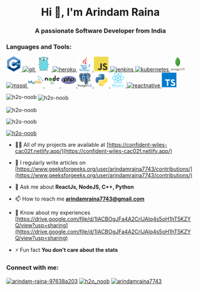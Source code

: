 <h1 align="center">Hi 👋, I'm Arindam Raina</h1>
<h3 align="center">A passionate Software Developer from India</h3>

<h3 align="left">Languages and Tools:</h3>
<p align="left"> <a href="https://www.w3schools.com/cpp/" target="_blank" rel="noreferrer"> <img src="https://raw.githubusercontent.com/devicons/devicon/master/icons/cplusplus/cplusplus-original.svg" alt="cplusplus" width="40" height="40"/> </a> <a href="https://git-scm.com/" target="_blank" rel="noreferrer"> <img src="https://www.vectorlogo.zone/logos/git-scm/git-scm-icon.svg" alt="git" width="40" height="40"/> </a> <a href="https://golang.org" target="_blank" rel="noreferrer"> <img src="https://raw.githubusercontent.com/devicons/devicon/master/icons/go/go-original.svg" alt="go" width="40" height="40"/> </a> <a href="https://heroku.com" target="_blank" rel="noreferrer"> <img src="https://www.vectorlogo.zone/logos/heroku/heroku-icon.svg" alt="heroku" width="40" height="40"/> </a> <a href="https://www.java.com" target="_blank" rel="noreferrer"> <img src="https://raw.githubusercontent.com/devicons/devicon/master/icons/java/java-original.svg" alt="java" width="40" height="40"/> </a> <a href="https://developer.mozilla.org/en-US/docs/Web/JavaScript" target="_blank" rel="noreferrer"> <img src="https://raw.githubusercontent.com/devicons/devicon/master/icons/javascript/javascript-original.svg" alt="javascript" width="40" height="40"/> </a> <a href="https://www.jenkins.io" target="_blank" rel="noreferrer"> <img src="https://www.vectorlogo.zone/logos/jenkins/jenkins-icon.svg" alt="jenkins" width="40" height="40"/> </a> <a href="https://kubernetes.io" target="_blank" rel="noreferrer"> <img src="https://www.vectorlogo.zone/logos/kubernetes/kubernetes-icon.svg" alt="kubernetes" width="40" height="40"/> </a> <a href="https://www.mongodb.com/" target="_blank" rel="noreferrer"> <img src="https://raw.githubusercontent.com/devicons/devicon/master/icons/mongodb/mongodb-original-wordmark.svg" alt="mongodb" width="40" height="40"/> </a> <a href="https://www.microsoft.com/en-us/sql-server" target="_blank" rel="noreferrer"> <img src="https://www.svgrepo.com/show/303229/microsoft-sql-server-logo.svg" alt="mssql" width="40" height="40"/> </a> <a href="https://www.mysql.com/" target="_blank" rel="noreferrer"> <img src="https://raw.githubusercontent.com/devicons/devicon/master/icons/mysql/mysql-original-wordmark.svg" alt="mysql" width="40" height="40"/> </a> <a href="https://nodejs.org" target="_blank" rel="noreferrer"> <img src="https://raw.githubusercontent.com/devicons/devicon/master/icons/nodejs/nodejs-original-wordmark.svg" alt="nodejs" width="40" height="40"/> </a> <a href="https://www.php.net" target="_blank" rel="noreferrer"> <img src="https://raw.githubusercontent.com/devicons/devicon/master/icons/php/php-original.svg" alt="php" width="40" height="40"/> </a> <a href="https://www.postgresql.org" target="_blank" rel="noreferrer"> <img src="https://raw.githubusercontent.com/devicons/devicon/master/icons/postgresql/postgresql-original-wordmark.svg" alt="postgresql" width="40" height="40"/> </a> <a href="https://www.python.org" target="_blank" rel="noreferrer"> <img src="https://raw.githubusercontent.com/devicons/devicon/master/icons/python/python-original.svg" alt="python" width="40" height="40"/> </a> <a href="https://reactjs.org/" target="_blank" rel="noreferrer"> <img src="https://raw.githubusercontent.com/devicons/devicon/master/icons/react/react-original-wordmark.svg" alt="react" width="40" height="40"/> </a> <a href="https://reactnative.dev/" target="_blank" rel="noreferrer"> <img src="https://reactnative.dev/img/header_logo.svg" alt="reactnative" width="40" height="40"/> </a> <a href="https://www.typescriptlang.org/" target="_blank" rel="noreferrer"> <img src="https://raw.githubusercontent.com/devicons/devicon/master/icons/typescript/typescript-original.svg" alt="typescript" width="40" height="40"/> </a> </p>

<p><img align="left" src="https://github-readme-stats.vercel.app/api/top-langs?username=h2o-noob&show_icons=true&locale=en&layout=compact" alt="h2o-noob" /></p>

<p>&nbsp;<img align="center" src="https://github-readme-stats.vercel.app/api?username=h2o-noob&show_icons=true&locale=en" alt="h2o-noob" /></p>

<p><img align="center" src="https://github-readme-streak-stats.herokuapp.com/?user=h2o-noob&" alt="h2o-noob" /></p>

<p align="left"> <img src="https://komarev.com/ghpvc/?username=h2o-noob&label=Profile%20views&color=0e75b6&style=flat" alt="h2o-noob" /> </p>

<p align="left"> <a href="https://github.com/ryo-ma/github-profile-trophy"><img src="https://github-profile-trophy.vercel.app/?username=h2o-noob" alt="h2o-noob" /></a> </p>

- 👨‍💻 All of my projects are available at [https://confident-wiles-cac02f.netlify.app/](https://confident-wiles-cac02f.netlify.app/)

- 📝 I regularly write articles on [https://www.geeksforgeeks.org/user/arindamraina7743/contributions/](https://www.geeksforgeeks.org/user/arindamraina7743/contributions/)

- 💬 Ask me about **ReactJs, NodeJS, C++, Python**

- 📫 How to reach me **arindamraina7743@gmail.com**

- 📄 Know about my experiences [https://drive.google.com/file/d/1lACBOgJFa4A2CrIJAlq4s5oH1hT5KZYQ/view?usp=sharing](https://drive.google.com/file/d/1lACBOgJFa4A2CrIJAlq4s5oH1hT5KZYQ/view?usp=sharing)

- ⚡ Fun fact **You don't care about the stats**

<h3 align="left">Connect with me:</h3>
<p align="left">
<a href="https://linkedin.com/in/arindam-raina-97638a203" target="blank"><img align="center" src="https://raw.githubusercontent.com/rahuldkjain/github-profile-readme-generator/master/src/images/icons/Social/linked-in-alt.svg" alt="arindam-raina-97638a203" height="30" width="40" /></a>
<a href="https://instagram.com/h2o_noob" target="blank"><img align="center" src="https://raw.githubusercontent.com/rahuldkjain/github-profile-readme-generator/master/src/images/icons/Social/instagram.svg" alt="h2o_noob" height="30" width="40" /></a>
<a href="https://www.hackerrank.com/arindamraina7743" target="blank"><img align="center" src="https://raw.githubusercontent.com/rahuldkjain/github-profile-readme-generator/master/src/images/icons/Social/hackerrank.svg" alt="arindamraina7743" height="30" width="40" /></a>
</p>
